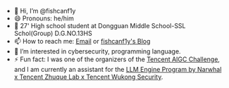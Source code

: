 - 👋 Hi, I’m @fishcanf1y
- 😄 Pronouns: he/him
- 🏫 27' High school student at Dongguan Middle School-SSL Schol(Group) D.G.NO.13HS
- 📫 How to reach me: [Email](iszhenghailin@gmail.com) or [fishcanf1y's Blog](https://fishcanf1y.github.io/)
- 👀 I’m interested in cybersecurity, programming language.
- ⚡ Fun fact: I was one of the organizers of the [Tencent AIGC Challenge](https://bbs.kanxue.com/thread-286577.htm), and I am currently an assistant for the [LLM Engine Program by Narwhal x Tencent Zhuque Lab x Tencent Wukong Security](https://securenexuslab.github.io/2025/07/16/LLM-engine-plan/).

